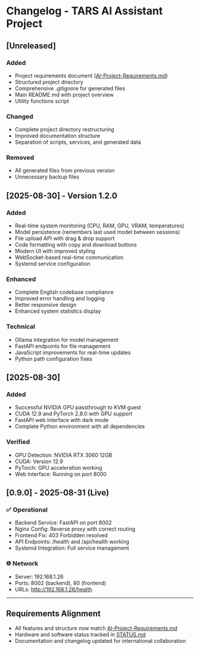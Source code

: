 # Changelog - TARS AI Assistant Project

## [Unreleased]
### Added
- Project requirements document ([AI-Project-Requirements.md](AI-Project-Requirements.md))
- Structured project directory
- Comprehensive .gitignore for generated files
- Main README.md with project overview
- Utility functions script

### Changed
- Complete project directory restructuring
- Improved documentation structure
- Separation of scripts, services, and generated data

### Removed
- All generated files from previous version
- Unnecessary backup files

## [2025-08-30] - Version 1.2.0
### Added
- Real-time system monitoring (CPU, RAM, GPU, VRAM, temperatures)
- Model persistence (remembers last used model between sessions)
- File upload API with drag & drop support
- Code formatting with copy and download buttons
- Modern UI with improved styling
- WebSocket-based real-time communication
- Systemd service configuration

### Enhanced
- Complete English codebase compliance
- Improved error handling and logging
- Better responsive design
- Enhanced system statistics display

### Technical
- Ollama integration for model management
- FastAPI endpoints for file management
- JavaScript improvements for real-time updates
- Python path configuration fixes

## [2025-08-30]
### Added
- Successful NVIDIA GPU passthrough to KVM guest
- CUDA 12.9 and PyTorch 2.8.0 with GPU support
- FastAPI web interface with dark mode
- Complete Python environment with all dependencies

### Verified
- GPU Detection: NVIDIA RTX 3060 12GB
- CUDA: Version 12.9
- PyTorch: GPU acceleration working
- Web Interface: Running on port 8000

## [0.9.0] - 2025-08-31 (Live)
### ✅ Operational
- Backend Service: FastAPI on port 8002
- Nginx Config: Reverse proxy with correct routing
- Frontend Fix: 403 Forbidden resolved
- API Endpoints: /health and /api/health working
- Systemd Integration: Full service management

### 🌐 Network
- Server: 192.168.1.26
- Ports: 8002 (backend), 80 (frontend)
- URLs: http://192.168.1.26/health

---

## Requirements Alignment

- All features and structure now match [AI-Project-Requirements.md](AI-Project-Requirements.md)
- Hardware and software status tracked in [STATUS.md](STATUS.md)
- Documentation and changelog updated for international collaboration
